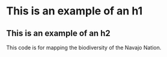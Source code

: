 # This is an example of an h1
## This is an example of an h2

This code is for mapping the biodiversity of the Navajo Nation.
